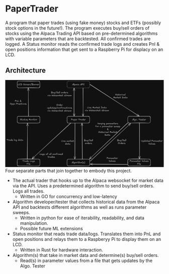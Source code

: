 # PaperTrader
A program that paper trades (using fake money) stocks and ETFs (possibly stock options in the future!). The program executes buy/sell orders of stocks using the Alpaca Trading API based on pre-determined algorithms with variable parameters that are backtested. All confirmed trades are logged. A Status monitor reads the confirmed trade logs and creates Pnl & open positions information that get sent to a Raspberry Pi for displacy on an LCD.

## Architecture
![Architecture Diagram](PaperTraderArchitectureDiagram.png)
Four separate parts that join together to embody this project.
- The actual trader that hooks up to the Alpaca websocket for market data via the API. Uses a predetermined algorithm to send buy/sell orders. Logs all trades.
  - Written in GO for concurrency and low-latency
- Algorithm developer/tester that collects historical data from the Alpaca API and backtests different algorithms as well as runs parameter sweeps.
  - Written in python for ease of iterability, readability, and data manipulation.
  - Possible future ML extensions 
- Status monitor that reads trade data/logs. Translates them into PnL and open positions and relays them to a Raspberyy Pi to display them on an LCD.
  - Written in Rust for hardware interaction.
- Algorithm(s) that take in market data and determine(s) buy/sell orders.
  - Read(s) in parameter values from a file that gets updates by the Algo. Tester
